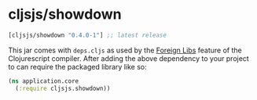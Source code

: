 # cljsjs/showdown

[](dependency)
```clojure
[cljsjs/showdown "0.4.0-1"] ;; latest release
```
[](/dependency)

This jar comes with `deps.cljs` as used by the [Foreign Libs][flibs] feature
of the Clojurescript compiler. After adding the above dependency to your project
to can require the packaged library like so:

```clojure
(ns application.core
  (:require cljsjs.showdown))
```

[flibs]: https://github.com/clojure/clojurescript/wiki/Foreign-Dependencies

